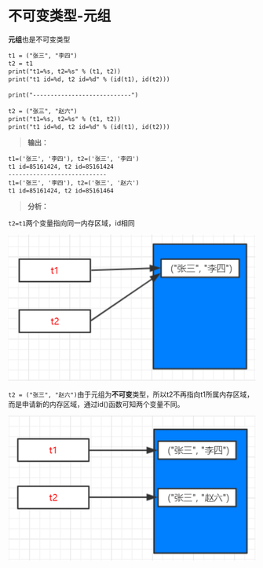 # 不可变类型-元组

**元组**也是不可变类型


```
t1 = ("张三", "李四")
t2 = t1
print("t1=%s, t2=%s" % (t1, t2))
print("t1 id=%d, t2 id=%d" % (id(t1), id(t2)))

print("----------------------------")

t2 = ("张三", "赵六")
print("t1=%s, t2=%s" % (t1, t2))
print("t1 id=%d, t2 id=%d" % (id(t1), id(t2)))
```

> **输出：**

```
t1=('张三', '李四'), t2=('张三', '李四')
t1 id=85161424, t2 id=85161424
----------------------------
t1=('张三', '李四'), t2=('张三', '赵六')
t1 id=85161424, t2 id=85161464
```

> **分析：**

`t2=t1`两个变量指向同一内存区域，id相同


![](tu5.png)


`t2 = ("张三", "赵六")`由于元组为**不可变**类型，所以t2不再指向t1所属内存区域，而是申请新的内存区域，通过id()函数可知两个变量不同。


![](tu6.png)